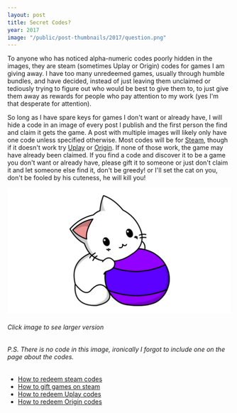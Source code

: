 ```yaml
---
layout: post
title: Secret Codes?
year: 2017
image: "/public/post-thumbnails/2017/question.png"
---
```


To anyone who has noticed alpha-numeric codes poorly hidden in the images, they are steam (sometimes Uplay or Origin) codes for games I am giving away. I have too many unredeemed games, usually through humble bundles,
and have decided, instead of just leaving them unclaimed or tediously trying to figure out who would be best to give them to, to just give them away as rewards for people who pay attention to my work (yes I'm that desperate for attention).

So long as I have spare keys for games I don't want or already have, I will hide a code in an image of every post I publish and the first person the find and claim it gets the game. A post with multiple images will likely only have one code unless specified otherwise. Most codes will be for 
[Steam](http://store.steampowered.com/), though if it doesn't work try [Uplay](https://uplay.ubi.com/) or [Origin](https://www.origin.com). If none of those work, the game may have already been claimed. If you find a code and
discover it to be a game you don't want or already have, please gift it to someone or just don't claim it and let someone else find it, don't be greedy! or I'll set the cat on you, don't be fooled by his cuteness, he will kill you!

[Image]: /public/post-images/2017/ballcat.png

[
![Kitten!][Image]
][Image]

###### Click image to see larger version
###### P.S. There is no code in this image, ironically I forgot to include one on the page about the codes.

* [How to redeem steam codes](https://support.steampowered.com/kb_article.php?ref=5414-TFBN-1352)
* [How to gift games on steam](https://support.steampowered.com/kb_article.php?p_faqid=549#gifts-whatare)
* [How to redeem Uplay codes](https://support.ubi.com/en-GB/Faqs/000021992)
* [How to redeem Origin codes](https://help.ea.com/en-gb/help/origin/origin/origin-code-redemption-faq/)
